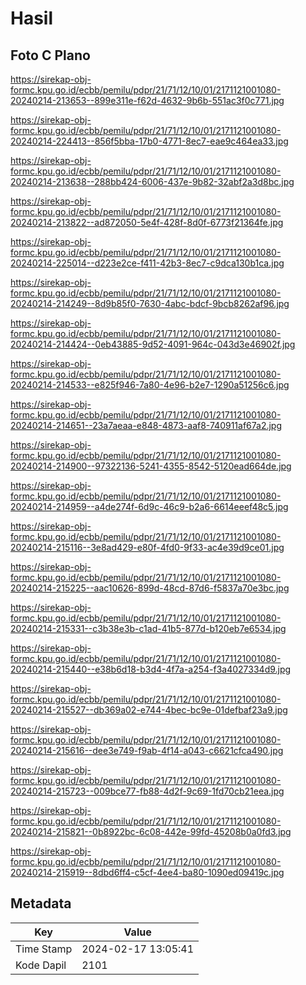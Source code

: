 # Hasil

## Foto C Plano

https://sirekap-obj-formc.kpu.go.id/ecbb/pemilu/pdpr/21/71/12/10/01/2171121001080-20240214-213653--899e311e-f62d-4632-9b6b-551ac3f0c771.jpg

https://sirekap-obj-formc.kpu.go.id/ecbb/pemilu/pdpr/21/71/12/10/01/2171121001080-20240214-224413--856f5bba-17b0-4771-8ec7-eae9c464ea33.jpg

https://sirekap-obj-formc.kpu.go.id/ecbb/pemilu/pdpr/21/71/12/10/01/2171121001080-20240214-213638--288bb424-6006-437e-9b82-32abf2a3d8bc.jpg

https://sirekap-obj-formc.kpu.go.id/ecbb/pemilu/pdpr/21/71/12/10/01/2171121001080-20240214-213822--ad872050-5e4f-428f-8d0f-6773f21364fe.jpg

https://sirekap-obj-formc.kpu.go.id/ecbb/pemilu/pdpr/21/71/12/10/01/2171121001080-20240214-225014--d223e2ce-f411-42b3-8ec7-c9dca130b1ca.jpg

https://sirekap-obj-formc.kpu.go.id/ecbb/pemilu/pdpr/21/71/12/10/01/2171121001080-20240214-214249--8d9b85f0-7630-4abc-bdcf-9bcb8262af96.jpg

https://sirekap-obj-formc.kpu.go.id/ecbb/pemilu/pdpr/21/71/12/10/01/2171121001080-20240214-214424--0eb43885-9d52-4091-964c-043d3e46902f.jpg

https://sirekap-obj-formc.kpu.go.id/ecbb/pemilu/pdpr/21/71/12/10/01/2171121001080-20240214-214533--e825f946-7a80-4e96-b2e7-1290a51256c6.jpg

https://sirekap-obj-formc.kpu.go.id/ecbb/pemilu/pdpr/21/71/12/10/01/2171121001080-20240214-214651--23a7aeaa-e848-4873-aaf8-740911af67a2.jpg

https://sirekap-obj-formc.kpu.go.id/ecbb/pemilu/pdpr/21/71/12/10/01/2171121001080-20240214-214900--97322136-5241-4355-8542-5120ead664de.jpg

https://sirekap-obj-formc.kpu.go.id/ecbb/pemilu/pdpr/21/71/12/10/01/2171121001080-20240214-214959--a4de274f-6d9c-46c9-b2a6-6614eeef48c5.jpg

https://sirekap-obj-formc.kpu.go.id/ecbb/pemilu/pdpr/21/71/12/10/01/2171121001080-20240214-215116--3e8ad429-e80f-4fd0-9f33-ac4e39d9ce01.jpg

https://sirekap-obj-formc.kpu.go.id/ecbb/pemilu/pdpr/21/71/12/10/01/2171121001080-20240214-215225--aac10626-899d-48cd-87d6-f5837a70e3bc.jpg

https://sirekap-obj-formc.kpu.go.id/ecbb/pemilu/pdpr/21/71/12/10/01/2171121001080-20240214-215331--c3b38e3b-c1ad-41b5-877d-b120eb7e6534.jpg

https://sirekap-obj-formc.kpu.go.id/ecbb/pemilu/pdpr/21/71/12/10/01/2171121001080-20240214-215440--e38b6d18-b3d4-4f7a-a254-f3a4027334d9.jpg

https://sirekap-obj-formc.kpu.go.id/ecbb/pemilu/pdpr/21/71/12/10/01/2171121001080-20240214-215527--db369a02-e744-4bec-bc9e-01defbaf23a9.jpg

https://sirekap-obj-formc.kpu.go.id/ecbb/pemilu/pdpr/21/71/12/10/01/2171121001080-20240214-215616--dee3e749-f9ab-4f14-a043-c6621cfca490.jpg

https://sirekap-obj-formc.kpu.go.id/ecbb/pemilu/pdpr/21/71/12/10/01/2171121001080-20240214-215723--009bce77-fb88-4d2f-9c69-1fd70cb21eea.jpg

https://sirekap-obj-formc.kpu.go.id/ecbb/pemilu/pdpr/21/71/12/10/01/2171121001080-20240214-215821--0b8922bc-6c08-442e-99fd-45208b0a0fd3.jpg

https://sirekap-obj-formc.kpu.go.id/ecbb/pemilu/pdpr/21/71/12/10/01/2171121001080-20240214-215919--8dbd6ff4-c5cf-4ee4-ba80-1090ed09419c.jpg


## Metadata

| Key        | Value               |
| ---------- | ------------------- |
| Time Stamp | 2024-02-17 13:05:41 |
| Kode Dapil | 2101                |



